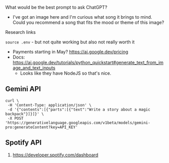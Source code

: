 What would be the best prompt to ask ChatGPT?

- I've got an image here and I'm curious what song it brings to mind. Could you recommend a song that fits the mood or theme of this image?

Research links

`source .env` - but not quite working but also not really worth it

- Payments starting in May? https://ai.google.dev/pricing
- Docs: https://ai.google.dev/tutorials/python_quickstart#generate_text_from_image_and_text_inputs
  - Looks like they have NodeJS so that's nice.

## Gemini API

```
curl \
 -H 'Content-Type: application/json' \
 -d '{"contents":[{"parts":[{"text":"Write a story about a magic backpack"}]}]}' \
 -X POST 'https://generativelanguage.googleapis.com/v1beta/models/gemini-pro:generateContent?key=API_KEY'
```

## Spotify API

1.  https://developer.spotify.com/dashboard
